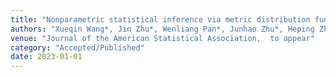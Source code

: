 ```yaml
---
title: "Nonparametric statistical inference via metric distribution function in metric space"
authors: "Xueqin Wang*, Jin Zhu*, Wenliang Pan*, Junhao Zhu*, Heping Zhang*"
venue: "Journal of the American Statistical Association,  to appear"
category: "Accepted/Published"
date: 2023-01-01
---
```

